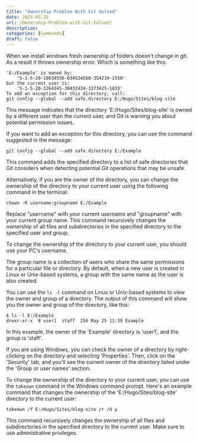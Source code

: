 ```yaml
---
title: "Ownership Problem With Git Solved"
date: 2023-05-25
url: /Ownership-Problem-with-Git-Solved/
description:
categories: [Commands]
draft: false
---
```

When we install windows fresh ownership of folders doesn't change in git. As a result it throws ownership error. Which is something like this: 

```
'E:/Example' is owned by: 
    'S-1-5-20-18634556-634524560-354234-1550' 
but the current user is: 
    'S-1-5-20-3264345-30432434-3373425-1033' 
To add an exception for this directory, call: 
git config --global --add safe.directory E:/Hugo/Sites/blog-site
```
This message indicates that the directory 'E:/Hugo/Sites/blog-site' is owned by a different user than the current user, and Git is warning you about potential permission issues.

If you want to add an exception for this directory, you can use the command suggested in the message:

```
git config --global --add safe.directory E:/Example
```

This command adds the specified directory to a list of safe directories that Git considers when detecting potential Git operations that may be unsafe.

Alternatively, if you are the owner of the directory, you can change the ownership of the directory to your current user using the following command in the terminal:

```
chown -R username:groupname E:/Example
```

Replace "username" with your current username and "groupname" with your current group name. This command recursively changes the ownership of all files and subdirectories in the specified directory to the specified user and group.

To change the ownership of the directory to your current user, you should use your PC's username. 

The group name is a collection of users who share the same permissions for a particular file or directory. By default, when a new user is created in Linux or Unix-based systems, a group with the same name as the user is also created.

You can use the `ls -l` command on Linux or Unix-based systems to view the owner and group of a directory. The output of this command will show you the owner and group of the directory, like this:

```
$ ls -l E:/Example
drwxr-xr-x  8 user1  staff  256 May 25 11:39 Example
```

In this example, the owner of the 'Example' directory is 'user1', and the group is 'staff'.

If you are using Windows, you can check the owner of a directory by right-clicking on the directory and selecting 'Properties'. Then, click on the 'Security' tab, and you'll see the current owner of the directory listed under the 'Group or user names' section.

To change the ownership of the directory to your current user, you can use the `takeown` command in the Windows command prompt. Here's an example command that changes the ownership of the 'E:/Hugo/Sites/blog-site' directory to the current user:

```
takeown /f E:/Hugo/Sites/blog-site /r /d y
```

This command recursively changes the ownership of all files and subdirectories in the specified directory to the current user. Make sure to use administrative privileges.
